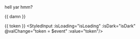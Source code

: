 hell yar
hmm?<Beer label="Hey look a button" severity="success"/>

{{ damn }}
<texarea v-model="damn" />

<script setup>
import { ref } from 'vue'
import { useData } from 'vitepress'
const { isDark } = useData()
const token = ref('token_r')
const isLoading = ref(false)
const damn = ref('')

import Comps from './comps.vue'
import StyledInput from './StyledInput.vue'
import Beer from "primevue/button";

setTimeout(x => {
    isLoading.value = true
}, 4700)

</script>

{{ token }}
<StyledInput
:isLoading="isLoading"
:isDark="isDark"
@valChange="token = $event"
:value="token"/>

<Comps />
